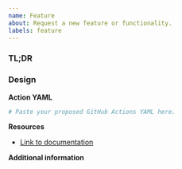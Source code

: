 ```yaml
---
name: Feature
about: Request a new feature or functionality.
labels: feature
---
```


### TL;DR
<!-- Describe the feature in 1-2 sentences below. -->


### Design

**Action YAML**
<!-- What do you envision the action to look like?  -->
<!-- If this is not relevant, delete this section. -->

```yaml
# Paste your proposed GitHub Actions YAML here.
```

**Resources**
<!-- Please provide links to relevant documentation or examples. -->

- [Link to documentation](TODO)


**Additional information**
